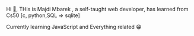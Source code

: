 Hi :wave:, THis is Majdi Mbarek , a self-taught web developer, has    learned from Cs50 [c, python,SQL => sqlite]

Currently learning JavaScript and Everything related :grin:
 
 
 
 
 
